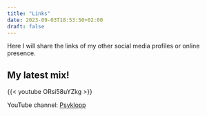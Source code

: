 ```yaml
---
title: "Links"
date: 2023-09-03T18:53:50+02:00
draft: false
---
```


Here I will share the links of my other social media profiles or online presence.

## My latest mix!

 {{< youtube ORsi58uYZkg >}}

YouTube channel: [Psyklopp](https://www.youtube.com/@Psyklopp)

